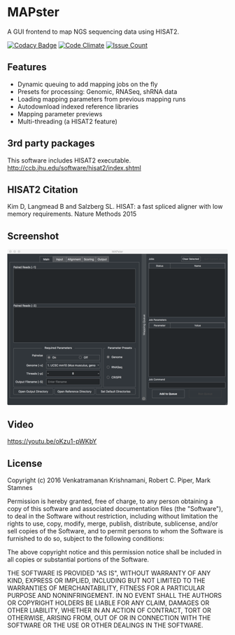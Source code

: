 # MAPster #

A GUI frontend to map NGS sequencing data using HISAT2. 

[![Codacy Badge](https://api.codacy.com/project/badge/Grade/150b6eae633d47969b3f2b5e9d5cb806)](https://www.codacy.com/app/emptyewer/MAPster?utm_source=github.com&utm_medium=referral&utm_content=emptyewer/MAPster&utm_campaign=badger)
[![Code Climate](https://codeclimate.com/repos/589033c7604ae30054000d22/badges/e6a1899ff34e09cf3a23/gpa.svg)](https://codeclimate.com/repos/589033c7604ae30054000d22/feed)
[![Issue Count](https://codeclimate.com/repos/589033c7604ae30054000d22/badges/e6a1899ff34e09cf3a23/issue_count.svg)](https://codeclimate.com/repos/589033c7604ae30054000d22/feed)

##  Features ##

* Dynamic queuing to add mapping jobs on the fly
* Presets for processing: Genomic, RNASeq, shRNA data
* Loading mapping parameters from previous mapping runs
* Autodownload indexed reference libraries
* Mapping parameter previews
* Multi-threading (a HISAT2 feature)

## 3rd party packages ##

This software includes HISAT2 executable. http://ccb.jhu.edu/software/hisat2/index.shtml

## HISAT2 Citation ##

Kim D, Langmead B and Salzberg SL. HISAT: a fast spliced aligner with low memory requirements. Nature Methods 2015

## Screenshot ##

![alt tag](https://raw.githubusercontent.com/emptyewer/MAPster/master/screenshot.png)

## Video ##

https://youtu.be/oKzu1-pWKbY

## License ##

Copyright (c) 2016 Venkatramanan Krishnamani, Robert C. Piper, Mark Stamnes

Permission is hereby granted, free of charge, to any person obtaining a copy
of this software and associated documentation files (the "Software"), to deal
in the Software without restriction, including without limitation the rights
to use, copy, modify, merge, publish, distribute, sublicense, and/or sell
copies of the Software, and to permit persons to whom the Software is
furnished to do so, subject to the following conditions:

The above copyright notice and this permission notice shall be included in all
copies or substantial portions of the Software.

THE SOFTWARE IS PROVIDED "AS IS", WITHOUT WARRANTY OF ANY KIND, EXPRESS OR
IMPLIED, INCLUDING BUT NOT LIMITED TO THE WARRANTIES OF MERCHANTABILITY,
FITNESS FOR A PARTICULAR PURPOSE AND NONINFRINGEMENT. IN NO EVENT SHALL THE
AUTHORS OR COPYRIGHT HOLDERS BE LIABLE FOR ANY CLAIM, DAMAGES OR OTHER
LIABILITY, WHETHER IN AN ACTION OF CONTRACT, TORT OR OTHERWISE, ARISING FROM,
OUT OF OR IN CONNECTION WITH THE SOFTWARE OR THE USE OR OTHER DEALINGS IN THE
SOFTWARE.
